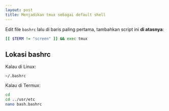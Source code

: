 ```yaml
---
layout: post
title: Menjadikan tmux sebagai default shell
---
```


Edit file `bashrc` lalu di baris paling pertama, tambahkan script ini **di atasnya**:

```bash
[[ $TERM != "screen" ]] && exec tmux
```

## Lokasi bashrc

Kalau di Linux:

```
~/.bashrc
```

Kalau di Termux:

```bash
cd
cd ../usr/etc
nano bash.bashrc
```
